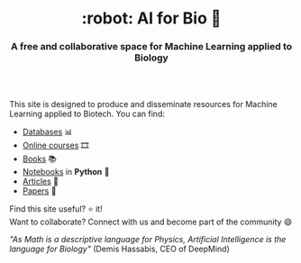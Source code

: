 <HTML><h1 align="center">:robot: AI for Bio 🧬</h1> 

<h3 align="center">A free and collaborative space for Machine Learning applied to Biology</h3>
<br>
<br> 
</HTML>

This site is designed to produce and disseminate resources for Machine Learning applied to Biotech. You can find:
- [Databases](databases) 📊
- [Online courses](online-courses) 🎞️
- [Books](books) 📚
- [Notebooks](notebooks) in **Python** :snake:
- [Articles](articles) 📰
- [Papers](papers) 📄

Find this site useful? :star: it!  
Want to collaborate? Connect with us and become part of the community 😄

*"As Math is a descriptive language for Physics, Artificial Intelligence is the language for Biology"* (Demis Hassabis, CEO of DeepMind)

   

